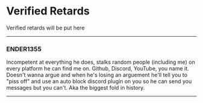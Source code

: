 # Verified Retards
Verified retards will be put here
***
### ENDER1355
Incompetent at everything he does, stalks random people (including me) on every platform he can find me on. Github, Discord, YouTube, you name it. Doesn't wanna argue and when he's losing an arguement he'll tell you to "piss off" and use an auto block discord plugin on you so he can send you messages but you can't. Aka the biggest fold in history.
***

